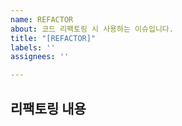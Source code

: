 ```yaml
---
name: REFACTOR
about: 코드 리팩토링 시 사용하는 이슈입니다.
title: "[REFACTOR]"
labels: ''
assignees: ''

---
```


## 리팩토링 내용
